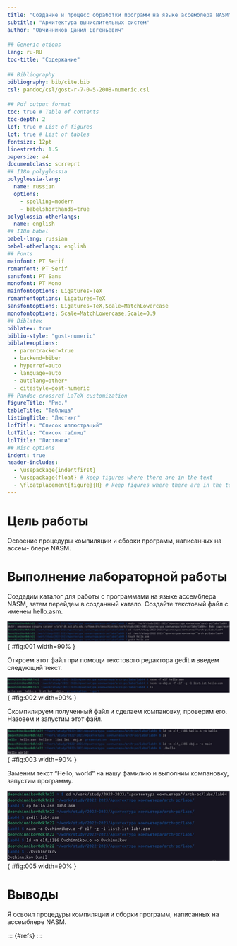 ```yaml
---
title: "Создание и процесс обработки программ на языке ассемблера NASM"
subtitle: "Архитектура вычислительных систем"
author: "Овчинников Данил Евгеньевич"

## Generic otions
lang: ru-RU
toc-title: "Содержание"

## Bibliography
bibliography: bib/cite.bib
csl: pandoc/csl/gost-r-7-0-5-2008-numeric.csl

## Pdf output format
toc: true # Table of contents
toc-depth: 2
lof: true # List of figures
lot: true # List of tables
fontsize: 12pt
linestretch: 1.5
papersize: a4
documentclass: scrreprt
## I18n polyglossia
polyglossia-lang:
  name: russian
  options:
	- spelling=modern
	- babelshorthands=true
polyglossia-otherlangs:
  name: english
## I18n babel
babel-lang: russian
babel-otherlangs: english
## Fonts
mainfont: PT Serif
romanfont: PT Serif
sansfont: PT Sans
monofont: PT Mono
mainfontoptions: Ligatures=TeX
romanfontoptions: Ligatures=TeX
sansfontoptions: Ligatures=TeX,Scale=MatchLowercase
monofontoptions: Scale=MatchLowercase,Scale=0.9
## Biblatex
biblatex: true
biblio-style: "gost-numeric"
biblatexoptions:
  - parentracker=true
  - backend=biber
  - hyperref=auto
  - language=auto
  - autolang=other*
  - citestyle=gost-numeric
## Pandoc-crossref LaTeX customization
figureTitle: "Рис."
tableTitle: "Таблица"
listingTitle: "Листинг"
lofTitle: "Список иллюстраций"
lotTitle: "Список таблиц"
lolTitle: "Листинги"
## Misc options
indent: true
header-includes:
  - \usepackage{indentfirst}
  - \usepackage{float} # keep figures where there are in the text
  - \floatplacement{figure}{H} # keep figures where there are in the text
---
```


# Цель работы

Освоение процедуры компиляции и сборки программ, написанных на ассем-
блере NASM.

# Выполнение лабораторной работы

Создадим каталог для работы с программами на языке ассемблера NASM,
затем перейдем в созданный катало. Создайте текстовый файл с именем hello.asm.

![sc1](image/sc1.png){ #fig:001 width=90% }

Откроем этот файл при помощи текстового редактора gedit и введем следующий текст.

![sc2](image/sc2.png){ #fig:002 width=90% }

Скомпилируем полученный файл и сделаем компановку, проверим его.
Назовем и запустим этот файл.

![sc3](image/sc3.png){ #fig:003 width=90% } 

Заменим текст “Hello, world” на нашу фамилию и выполним компановку,
запустим программу.

![sc4](image/sc4.jpg){ #fig:005 width=90% } 

# Выводы

Я освоил процедуры компиляции и сборки программ, написанных на ассемблере NASM.



::: {#refs}
:::
